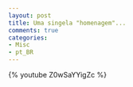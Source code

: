 ```yaml
---
layout: post
title: Uma singela "homenagem"...
comments: true
categories:
- Misc
- pt_BR
---
```


{% youtube Z0wSaYYigZc %}
